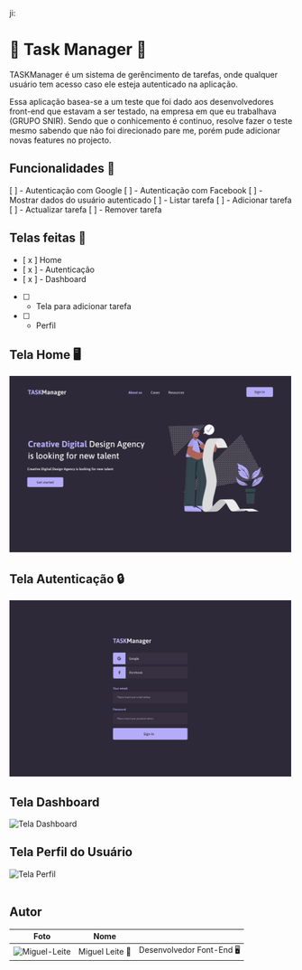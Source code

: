 
ji:

# 🚧 Task Manager 🚧

<p>
TASKManager é um sistema de gerêncimento de tarefas, onde qualquer usuário tem acesso caso ele esteja
autenticado na aplicação. <br />

Essa aplicação basea-se a um teste que foi dado aos desenvolvedores front-end que estavam
a ser testado, na empresa em que eu trabalhava (GRUPO SNIR).
Sendo que o conhicemento é continuo, resolve fazer o teste mesmo sabendo que não foi direcionado pare me, porém pude adicionar novas features no projecto.
</p>

## Funcionalidades 🚀

[ ] - Autenticação com Google
[ ] - Autenticação com Facebook
[ ] - Mostrar dados do usuário autenticado
[ ] - Listar tarefa
[ ] - Adicionar tarefa
[ ] - Actualizar tarefa
[ ] - Remover tarefa

## Telas feitas 🚀

- [ x ] Home
- [ x ] - Autenticação
- [ x ] - Dashboard
- [ ]   - Tela para adicionar tarefa
- [ ]   - Perfil

## Tela Home 🖥️

<img width="500" src="./screens/SnirTask.svg" alt="Tela Home" />

## Tela Autenticação 🔒️

<img width="500" src="./screens/SnirTask login.svg" alt="Tela login" />

## Tela Dashboard

<img width="500" src="./screens/SnirTask dashboard.svg" alt="Tela Dashboard" />

## Tela Perfil do Usuário

<img width="500" src="./screens/SnirTask dashboard profile.svg" alt="Tela Perfil" />

<br />
<br />

## Autor

<table>
  <thead>
    <tr>
      <th>Foto</th>
      <th>Nome</th>
      <th></th>
    </tr>
  </thead>
  <tbody>
    <tr>
      <td> <img src="https://github.com/Miguel-Leite.png" alt="Miguel-Leite" /> </td>
      <td>Miguel Leite 🦸</td>
      <td>Desenvolvedor Font-End 🖥️</td>
    </tr>
  </tbody>
</table>
